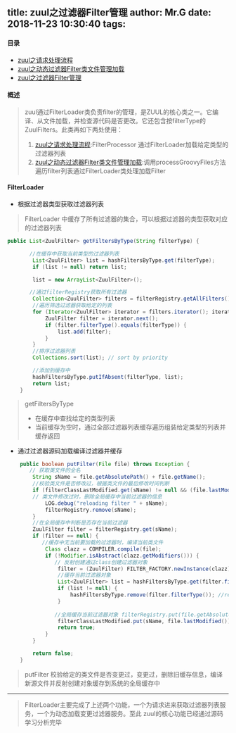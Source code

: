 title: zuul之过滤器Filter管理
author: Mr.G
date: 2018-11-23 10:30:40
tags:
---
#### 目录
 - [zuul之请求处理流程](https://guofazhan.github.io/2018/11/23/zuul%E4%B9%8B%E8%AF%B7%E6%B1%82%E5%A4%84%E7%90%86%E6%B5%81%E7%A8%8B/)
 -  [zuul之动态过滤器Filter类文件管理加载](https://guofazhan.github.io/2018/11/23/zuul%E4%B9%8B%E5%8A%A8%E6%80%81%E8%BF%87%E6%BB%A4%E5%99%A8Filter%E7%B1%BB%E6%96%87%E4%BB%B6%E7%AE%A1%E7%90%86%E5%8A%A0%E8%BD%BD/)
 -  [zuul之过滤器Filter管理](https://guofazhan.github.io/2018/11/23/zuul%E4%B9%8B%E8%BF%87%E6%BB%A4%E5%99%A8Filter%E7%AE%A1%E7%90%86/)

#### 概述 
> zuul通过FilterLoader类负责filter的管理，是ZUUL的核心类之一。它编译、从文件加载，并检查源代码是否更改。它还包含按filterType的ZuulFilters。此类再如下两处使用：
> 1. [zuul之请求处理流程](https://www.jianshu.com/p/f892839eb24d):FilterProcessor 通过FilterLoader加载给定类型的过滤器列表
> 2. [zuul之动态过滤器Filter类文件管理加载](https://www.jianshu.com/p/a9ce9349828e):调用processGroovyFiles方法遍历filter列表通过FilterLoader类处理加载Filter
<!-- more -->
#### FilterLoader

 - 根据过滤器类型获取过滤器列表
 > FilterLoader 中缓存了所有过滤器的集合，可以根据过滤器的类型获取对应的过滤器列表

```java
public List<ZuulFilter> getFiltersByType(String filterType) {

       //在缓存中获取当前类型的过滤器列表
        List<ZuulFilter> list = hashFiltersByType.get(filterType);
        if (list != null) return list;

        list = new ArrayList<ZuulFilter>();

       //通过filterRegistry获取所有过滤器
        Collection<ZuulFilter> filters = filterRegistry.getAllFilters();
        //遍历筛选过滤器获取给定的列表
        for (Iterator<ZuulFilter> iterator = filters.iterator(); iterator.hasNext(); ) {
            ZuulFilter filter = iterator.next();
            if (filter.filterType().equals(filterType)) {
                list.add(filter);
            }
        }
        //排序过滤器列表
        Collections.sort(list); // sort by priority

        //添加到缓存中
        hashFiltersByType.putIfAbsent(filterType, list);
        return list;
    }

```
> getFiltersByType
> - 在缓存中查找给定的类型列表
> - 当前缓存为空时，通过全部过滤器列表缓存遍历组装给定类型的列表并缓存返回

- 通过过滤器源码加载编译过滤器并缓存


```java
    public boolean putFilter(File file) throws Exception {
       // 获取类文件的全名
        String sName = file.getAbsolutePath() + file.getName();
        //校验类文件是否修改过，根据类文件的最后修改时间判断
        if (filterClassLastModified.get(sName) != null && (file.lastModified() != filterClassLastModified.get(sName))) {
        // 类文件修改过时，删除全局缓存中当前过滤器的信息
            LOG.debug("reloading filter " + sName);
            filterRegistry.remove(sName);
        }
        //在全局缓存中判断是否存在当前过滤器
        ZuulFilter filter = filterRegistry.get(sName);
        if (filter == null) {
           //缓存中无当前要加载的过滤器时，编译当前类文件
            Class clazz = COMPILER.compile(file);
            if (!Modifier.isAbstract(clazz.getModifiers())) {
               // 反射创建通过class创建过滤器对象
                filter = (ZuulFilter) FILTER_FACTORY.newInstance(clazz);
                //缓存当前过滤器对象
                List<ZuulFilter> list = hashFiltersByType.get(filter.filterType());
                if (list != null) {
                    hashFiltersByType.remove(filter.filterType()); //rebuild this list
                }
               
               //全局缓存当前过滤器对象 filterRegistry.put(file.getAbsolutePath() + file.getName(), filter);
                filterClassLastModified.put(sName, file.lastModified());
                return true;
            }
        }

        return false;
    }
```
> putFilter
> 校验给定的类文件是否变更过，变更过，删除旧缓存信息，编译新源文件并反射创建对象缓存到系统的全局缓存中

---
> FilterLoader主要完成了上述两个功能，一个为请求进来获取过滤器列表服务，一个为动态加载变更过滤器服务。至此 zuul的核心功能已经通过源码学习分析完毕